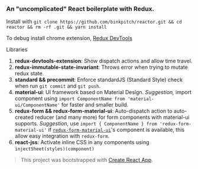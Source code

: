 ### An "uncomplicated" React boilerplate with Redux.

Install with ```git clone https://github.com/binkpitch/reactor.git && cd reactor && rm -rf .git && yarn install```

To debug install chrome extension, [Redux DevTools](https://chrome.google.com/webstore/detail/redux-devtools/lmhkpmbekcpmknklioeibfkpmmfibljd)

Libraries
1. **redux-devtools-extension**: Show dispatch actions and allow time travel.
2. **redux-immutable-state-invariant**: Throws error when trying to mutate redux state.
3. **standard && precommit**: Enforce standardJS (Standard Style) check when run ```git commit``` and ```git push```.
4. **material-ui**: UI framework based on Material Design. *Suggestion,* import component using ```import ComponentName from 'material-ui/ComponentName'``` for faster and smaller build.
5. **redux-form && redux-form-material-ui**: Auto-dispatch action to auto-created reducer (and many more) for form components with material-ui supports. *Suggestion*, use ```import { ComponentName } from 'redux-form-material-ui'``` if [```redux-form-material-ui```](https://github.com/erikras/redux-form-material-ui)'s component is available, this allow easy integration with ```redux-form```. 
6. **react-jss**: Activate inline CSS in any components using ```injectSheet(styles)(component)```

> This project was bootstrapped with [Create React App](https://github.com/facebookincubator/create-react-app).
